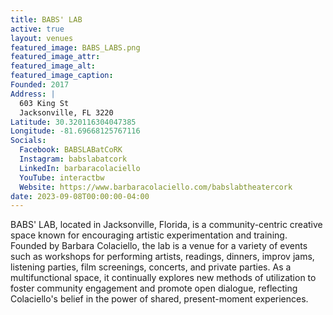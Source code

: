```yaml
---
title: BABS' LAB
active: true
layout: venues
featured_image: BABS_LABS.png
featured_image_attr:
featured_image_alt:
featured_image_caption:
Founded: 2017
Address: |
  603 King St
  Jacksonville, FL 3220
Latitude: 30.320116304047385
Longitude: -81.69668125767116
Socials: 
  Facebook: BABSLABatCoRK 
  Instagram: babslabatcork
  LinkedIn: barbaracolaciello
  YouTube: interactbw
  Website: https://www.barbaracolaciello.com/babslabtheatercork
date: 2023-09-08T00:00:00-04:00
---
```

BABS' LAB, located in Jacksonville, Florida, is a community-centric creative space known for encouraging artistic experimentation and training. Founded by Barbara Colaciello, the lab is a venue for a variety of events such as workshops for performing artists, readings, dinners, improv jams, listening parties, film screenings, concerts, and private parties. As a multifunctional space, it continually explores new methods of utilization to foster community engagement and promote open dialogue, reflecting Colaciello's belief in the power of shared, present-moment experiences.